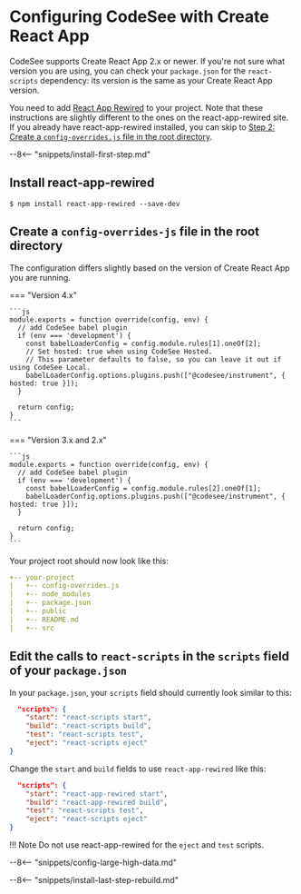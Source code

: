 # Configuring CodeSee with Create React App

CodeSee supports Create React App 2.x or newer. If you're not sure what version you are using, you can check your `package.json` for the `react-scripts` dependency: its version is the same as your Create React App version.

You need to add [React App Rewired](https://github.com/timarney/react-app-rewired) to your project. Note that these instructions are slightly different to the ones on the react-app-rewired site. If you already have react-app-rewired installed, you can skip to [Step 2: Create a `config-overrides.js` file in the root directory](#step-2-create-a-config-overrides-js-file-in-the-root-directory).

--8<-- "snippets/install-first-step.md"

## Install react-app-rewired

```shell
$ npm install react-app-rewired --save-dev
```

## Create a `config-overrides-js` file in the root directory

The configuration differs slightly based on the version of Create React App you are running.

=== "Version 4.x"

    ```js
    module.exports = function override(config, env) {
      // add CodeSee babel plugin
      if (env === 'development') {
        const babelLoaderConfig = config.module.rules[1].oneOf[2];
        // Set hosted: true when using CodeSee Hosted. 
        // This parameter defaults to false, so you can leave it out if using CodeSee Local.
        babelLoaderConfig.options.plugins.push(["@codesee/instrument", { hosted: true }]);
      }

      return config;
    }
    ```

=== "Version 3.x and 2.x"

    ```js
    module.exports = function override(config, env) {
      // add CodeSee babel plugin
      if (env === 'development') {
        const babelLoaderConfig = config.module.rules[2].oneOf[1];
        babelLoaderConfig.options.plugins.push(["@codesee/instrument", { hosted: true }]);
      }

      return config;
    }
    ```

Your project root should now look like this:

```yaml
+-- your-project
|   +-- config-overrides.js
|   +-- node_modules
|   +-- package.json
|   +-- public
|   +-- README.md
|   +-- src
```

## Edit the calls to `react-scripts` in the `scripts` field of your `package.json`

In your `package.json`, your `scripts` field should currently look similar to this:

```json
  "scripts": {
    "start": "react-scripts start",
    "build": "react-scripts build",
    "test": "react-scripts test",
    "eject": "react-scripts eject"
}
```

Change the `start` and `build` fields to use `react-app-rewired` like this:

```json
  "scripts": {
    "start": "react-app-rewired start",
    "build": "react-app-rewired build",
    "test": "react-scripts test",
    "eject": "react-scripts eject"
}
```

!!! Note
    Do not use react-app-rewired for the `eject` and `test` scripts.

--8<-- "snippets/config-large-high-data.md"

--8<-- "snippets/install-last-step-rebuild.md"


